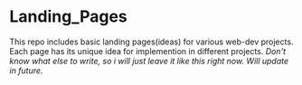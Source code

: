 # Landing_Pages
This repo includes basic landing pages(ideas) for various web-dev projects.
Each page has its unique idea for implemention in different projects.
*Don't know what else to write, so i will just leave it like this right now. Will update in future.*
